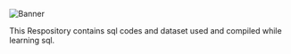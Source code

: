 ![Banner](https://github.com/analyticsengineer/SQL_Learning_Path/assets/83256563/16272c57-8819-4c1c-8373-05ac37fe86e5)

This Respository contains sql codes and dataset used and compiled while learning sql.

